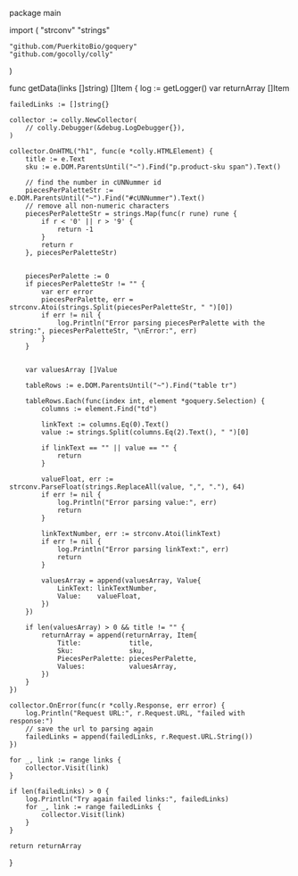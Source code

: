 package main

import (
	"strconv"
	"strings"

	"github.com/PuerkitoBio/goquery"
	"github.com/gocolly/colly"
)

func getData(links []string) []Item {
	log := getLogger()
	var returnArray []Item

	failedLinks := []string{}

	collector := colly.NewCollector(
		// colly.Debugger(&debug.LogDebugger{}),
	)

	collector.OnHTML("h1", func(e *colly.HTMLElement) {
		title := e.Text
		sku := e.DOM.ParentsUntil("~").Find("p.product-sku span").Text()
		
		// find the number in cUNNummer id
		piecesPerPaletteStr := e.DOM.ParentsUntil("~").Find("#cUNNummer").Text()
		// remove all non-numeric characters
		piecesPerPaletteStr = strings.Map(func(r rune) rune {
			if r < '0' || r > '9' {
				return -1
			}
			return r
		}, piecesPerPaletteStr)


		piecesPerPalette := 0
		if piecesPerPaletteStr != "" {
			var err error
			piecesPerPalette, err = strconv.Atoi(strings.Split(piecesPerPaletteStr, " ")[0])
			if err != nil {
				log.Println("Error parsing piecesPerPalette with the string:", piecesPerPaletteStr, "\nError:", err)
			}
		}


		var valuesArray []Value 

		tableRows := e.DOM.ParentsUntil("~").Find("table tr")

		tableRows.Each(func(index int, element *goquery.Selection) {
			columns := element.Find("td")

			linkText := columns.Eq(0).Text()
			value := strings.Split(columns.Eq(2).Text(), " ")[0]

			if linkText == "" || value == "" {
				return
			}

			valueFloat, err := strconv.ParseFloat(strings.ReplaceAll(value, ",", "."), 64)
			if err != nil {
				log.Println("Error parsing value:", err)
				return
			}

			linkTextNumber, err := strconv.Atoi(linkText)
			if err != nil {
				log.Println("Error parsing linkText:", err)
				return
			}

			valuesArray = append(valuesArray, Value{
				LinkText: linkTextNumber,
				Value:    valueFloat,
			})
		})

		if len(valuesArray) > 0 && title != "" {
			returnArray = append(returnArray, Item{
				Title:            title,
				Sku:              sku,
				PiecesPerPalette: piecesPerPalette,
				Values:           valuesArray,
			})
		}
	})

	collector.OnError(func(r *colly.Response, err error) {
		log.Println("Request URL:", r.Request.URL, "failed with response:")
		// save the url to parsing again
		failedLinks = append(failedLinks, r.Request.URL.String())
	})

	for _, link := range links {
		collector.Visit(link)
	}

	if len(failedLinks) > 0 {
		log.Println("Try again failed links:", failedLinks)
		for _, link := range failedLinks {
			collector.Visit(link)
		}
	}

	return returnArray
}

